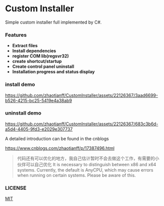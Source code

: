 # Custom Installer
Simple custom installer full implemented by C#.



### Features 

* **Extract files**
* **Install dependencies**
* **register COM lib(regsvr32)**
* **create shortcut/startup**
* **Create control panel uninstall**
* **Installation progress and status display**

### install demo



https://github.com/zhaotianff/CustomInstaller/assets/22126367/3aad6699-b526-4215-bc25-5419e4a38ab9



### uninstall demo



https://github.com/zhaotianff/CustomInstaller/assets/22126367/683c3b6d-a5d4-4405-9fd3-e2029e307737



A detailed introduction can be found in the cnblogs

https://www.cnblogs.com/zhaotianff/p/17387496.html

> 代码还有可以优化的地方，我自己估计暂时不会去做这个工作，有需要的小伙伴可以自己优化
> It is necessary to distinguish between x86 and x64 systems. Currently, the default is AnyCPU, which may cause errors when running on certain systems. Please be aware of this.


### LICENSE
[MIT](LICENSE)
